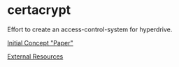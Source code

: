 # certacrypt

Effort to create an access-control-system for hyperdrive.

[Initial Concept "Paper"](https://github.com/fsteff/certacrypt/blob/master/docs/concept.pdf)

[External Resources](https://github.com/fsteff/certacrypt/blob/master/docs/resources.md)